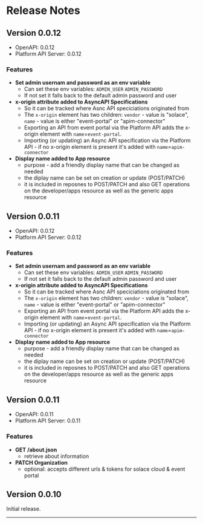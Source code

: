 # Release Notes

## Version 0.0.12

* OpenAPI: 0.0.12
* Platform API Server: 0.0.12

### Features
* **Set admin usernam and password as an env variable**
  - Can set these env variables:
    `ADMIN_USER`
    `ADMIN_PASSWORD`
  - If not set it falls back to the default admin password and user
* **x-origin attribute added to AsyncAPI Specifications**
  - So it can be tracked where Asnc API speciciations originated from 
  - The `x-origin` element has two children: `vendor` - value is "solace", `name` - value is either "event-portal" or "apim-connector"
  - Exporting an API from event portal via the Platform API adds the x-origin element with `name`=`event-portal`.
  - Importing (or updating) an Async API specification via the Platform API - if no x-origin element is present it's added with `name`=`apim-connector`
* **Display name added to App resource**
  - purpose - add a friendly display name that can be changed as needed
  - the diplay name can be set on creation or update (POST/PATCH)
  - it is included in reposnes to POST/PATCH and also GET operations on the developer/apps resource as well as the generic apps resource

## Version 0.0.11

* OpenAPI: 0.0.12
* Platform API Server: 0.0.12

### Features
* **Set admin usernam and password as an env variable**
  - Can set these env variables:
    `ADMIN_USER`
    `ADMIN_PASSWORD`
  - If not set it falls back to the default admin password and user
* **x-origin attribute added to AsyncAPI Specifications**
  - So it can be tracked where Asnc API speciciations originated from 
  - The `x-origin` element has two children: `vendor` - value is "solace", `name` - value is either "event-portal" or "apim-connector"
  - Exporting an API from event portal via the Platform API adds the x-origin element with `name`=`event-portal`.
  - Importing (or updating) an Async API specification via the Platform API - if no x-origin element is present it's added with `name`=`apim-connector`
* **Display name added to App resource**
  - purpose - add a friendly display name that can be changed as needed
  - the diplay name can be set on creation or update (POST/PATCH)
  - it is included in reposnes to POST/PATCH and also GET operations on the developer/apps resource as well as the generic apps resource

## Version 0.0.11

* OpenAPI: 0.0.11
* Platform API Server: 0.0.11

### Features
* **GET /about.json**
  - retrieve about information
* **PATCH Organization**
  - optional: accepts different urls & tokens for solace cloud & event portal

## Version 0.0.10

Initial release.


---
